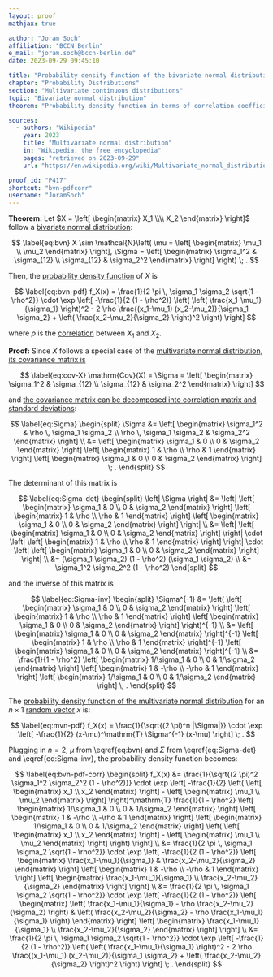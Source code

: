 ```yaml
---
layout: proof
mathjax: true

author: "Joram Soch"
affiliation: "BCCN Berlin"
e_mail: "joram.soch@bccn-berlin.de"
date: 2023-09-29 09:45:10

title: "Probability density function of the bivariate normal distribution in terms of correlation coefficient"
chapter: "Probability Distributions"
section: "Multivariate continuous distributions"
topic: "Bivariate normal distribution"
theorem: "Probability density function in terms of correlation coefficient"

sources:
  - authors: "Wikipedia"
    year: 2023
    title: "Multivariate normal distribution"
    in: "Wikipedia, the free encyclopedia"
    pages: "retrieved on 2023-09-29"
    url: "https://en.wikipedia.org/wiki/Multivariate_normal_distribution#Bivariate_case"

proof_id: "P417"
shortcut: "bvn-pdfcorr"
username: "JoramSoch"
---
```



**Theorem:** Let $X = \left[ \begin{matrix} X_1 \\\\ X_2 \end{matrix} \right]$ follow a [bivariate normal distribution](/D/bvn):

$$ \label{eq:bvn}
X \sim \mathcal{N}\left( \mu = \left[ \begin{matrix} \mu_1 \\ \mu_2 \end{matrix} \right], \Sigma = \left[ \begin{matrix} \sigma_1^2 & \sigma_{12} \\ \sigma_{12} & \sigma_2^2 \end{matrix} \right] \right) \; .
$$

Then, the [probability density function](/D/pdf) of $X$ is

$$ \label{eq:bvn-pdf}
f_X(x) = \frac{1}{2 \pi \, \sigma_1 \sigma_2 \sqrt{1 - \rho^2}} \cdot \exp \left[ -\frac{1}{2 (1 - \rho^2)} \left( \left( \frac{x_1-\mu_1}{\sigma_1} \right)^2 - 2 \rho \frac{(x_1-\mu_1) (x_2-\mu_2)}{\sigma_1 \sigma_2} + \left( \frac{x_2-\mu_2}{\sigma_2} \right)^2 \right) \right]
$$

where $\rho$ is the [correlation](/D/corr) between $X_1$ and $X_2$.


**Proof:** Since $X$ follows a special case of the [multivariate normal distribution, its covariance matrix is](/P/mvn-cov)

$$ \label{eq:cov-X}
\mathrm{Cov}(X) = \Sigma = \left[ \begin{matrix} \sigma_1^2 & \sigma_{12} \\ \sigma_{12} & \sigma_2^2 \end{matrix} \right]
$$

and [the covariance matrix can be decomposed into correlation matrix and standard deviations](/P/covmat-corrmat):

$$ \label{eq:Sigma}
\begin{split}
\Sigma &= \left[ \begin{matrix} \sigma_1^2 & \rho \, \sigma_1 \sigma_2 \\ \rho \, \sigma_1 \sigma_2 & \sigma_2^2 \end{matrix} \right] \\
&= \left[ \begin{matrix} \sigma_1 & 0 \\ 0 & \sigma_2 \end{matrix} \right] \left[ \begin{matrix} 1 & \rho \\ \rho & 1 \end{matrix} \right] \left[ \begin{matrix} \sigma_1 & 0 \\ 0 & \sigma_2 \end{matrix} \right] \; .
\end{split}
$$

The determinant of this matrix is

$$ \label{eq:Sigma-det}
\begin{split}
\left| \Sigma \right| &= \left| \left[ \begin{matrix} \sigma_1 & 0 \\ 0 & \sigma_2 \end{matrix} \right] \left[ \begin{matrix} 1 & \rho \\ \rho & 1 \end{matrix} \right] \left[ \begin{matrix} \sigma_1 & 0 \\ 0 & \sigma_2 \end{matrix} \right] \right| \\
&= \left| \left[ \begin{matrix} \sigma_1 & 0 \\ 0 & \sigma_2 \end{matrix} \right] \right| \cdot \left| \left[ \begin{matrix} 1 & \rho \\ \rho & 1 \end{matrix} \right] \right| \cdot \left| \left[ \begin{matrix} \sigma_1 & 0 \\ 0 & \sigma_2 \end{matrix} \right] \right| \\
&= (\sigma_1 \sigma_2) (1 - \rho^2) (\sigma_1 \sigma_2) \\
&= \sigma_1^2 \sigma_2^2 (1 - \rho^2)
\end{split}
$$

and the inverse of this matrix is

$$ \label{eq:Sigma-inv}
\begin{split}
\Sigma^{-1} &= \left( \left[ \begin{matrix} \sigma_1 & 0 \\ 0 & \sigma_2 \end{matrix} \right] \left[ \begin{matrix} 1 & \rho \\ \rho & 1 \end{matrix} \right] \left[ \begin{matrix} \sigma_1 & 0 \\ 0 & \sigma_2 \end{matrix} \right] \right)^{-1} \\
&= \left[ \begin{matrix} \sigma_1 & 0 \\ 0 & \sigma_2 \end{matrix} \right]^{-1} \left[ \begin{matrix} 1 & \rho \\ \rho & 1 \end{matrix} \right]^{-1} \left[ \begin{matrix} \sigma_1 & 0 \\ 0 & \sigma_2 \end{matrix} \right]^{-1} \\
&= \frac{1}{1 - \rho^2} \left[ \begin{matrix} 1/\sigma_1 & 0 \\ 0 & 1/\sigma_2 \end{matrix} \right] \left[ \begin{matrix} 1 & -\rho \\ -\rho & 1 \end{matrix} \right] \left[ \begin{matrix} 1/\sigma_1 & 0 \\ 0 & 1/\sigma_2 \end{matrix} \right] \; .
\end{split}
$$

The [probability density function of the multivariate normal distribution](/P/mvn-pdf) for an $n \times 1$ [random vector](/D/rvec) $x$ is:

$$ \label{eq:mvn-pdf}
f_X(x) = \frac{1}{\sqrt{(2 \pi)^n |\Sigma|}} \cdot \exp \left[ -\frac{1}{2} (x-\mu)^\mathrm{T} \Sigma^{-1} (x-\mu) \right] \; .
$$

Plugging in $n = 2$, $\mu$ from \eqref{eq:bvn} and $\Sigma$ from \eqref{eq:Sigma-det} and \eqref{eq:Sigma-inv}, the probability density function becomes:

$$ \label{eq:bvn-pdf-corr}
\begin{split}
f_X(x) &= \frac{1}{\sqrt{(2 \pi)^2 \sigma_1^2 \sigma_2^2 (1 - \rho^2)}} \cdot \exp \left[ -\frac{1}{2} \left( \left[ \begin{matrix} x_1 \\ x_2 \end{matrix} \right] - \left[ \begin{matrix} \mu_1 \\ \mu_2 \end{matrix} \right] \right)^\mathrm{T} \frac{1}{1 - \rho^2} \left[ \begin{matrix} 1/\sigma_1 & 0 \\ 0 & 1/\sigma_2 \end{matrix} \right] \left[ \begin{matrix} 1 & -\rho \\ -\rho & 1 \end{matrix} \right] \left[ \begin{matrix} 1/\sigma_1 & 0 \\ 0 & 1/\sigma_2 \end{matrix} \right] \left( \left[ \begin{matrix} x_1 \\ x_2 \end{matrix} \right] - \left[ \begin{matrix} \mu_1 \\ \mu_2 \end{matrix} \right] \right) \right] \\
&= \frac{1}{2 \pi \, \sigma_1 \sigma_2 \sqrt{1 - \rho^2}} \cdot \exp \left[ -\frac{1}{2 (1 - \rho^2)} \left[ \begin{matrix} \frac{x_1-\mu_1}{\sigma_1} & \frac{x_2-\mu_2}{\sigma_2} \end{matrix} \right] \left[ \begin{matrix} 1 & -\rho \\ -\rho & 1 \end{matrix} \right] \left[ \begin{matrix} \frac{x_1-\mu_1}{\sigma_1} \\ \frac{x_2-\mu_2}{\sigma_2} \end{matrix} \right]  \right] \\
&= \frac{1}{2 \pi \, \sigma_1 \sigma_2 \sqrt{1 - \rho^2}} \cdot \exp \left[ -\frac{1}{2 (1 - \rho^2)} \left[ \begin{matrix} \left( \frac{x_1-\mu_1}{\sigma_1} - \rho \frac{x_2-\mu_2}{\sigma_2} \right) & \left( \frac{x_2-\mu_2}{\sigma_2} - \rho \frac{x_1-\mu_1}{\sigma_1} \right) \end{matrix} \right] \left[ \begin{matrix} \frac{x_1-\mu_1}{\sigma_1} \\ \frac{x_2-\mu_2}{\sigma_2} \end{matrix} \right]  \right] \\
&= \frac{1}{2 \pi \, \sigma_1 \sigma_2 \sqrt{1 - \rho^2}} \cdot \exp \left[ -\frac{1}{2 (1 - \rho^2)} \left( \left( \frac{x_1-\mu_1}{\sigma_1} \right)^2 - 2 \rho \frac{(x_1-\mu_1) (x_2-\mu_2)}{\sigma_1 \sigma_2} + \left( \frac{x_2-\mu_2}{\sigma_2} \right)^2 \right) \right] \; .
\end{split}
$$